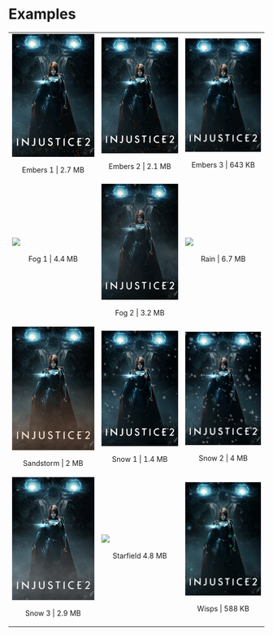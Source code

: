 # Examples

<table>
<tbody>
<tr>
<td><img src="https://github.com/IridiumIO/SteamAPNG/blob/master/Effects/Examples/Embers1.png"/><br><p align="center">Embers 1 | 2.7 MB</p></td>
<td><img src="https://github.com/IridiumIO/SteamAPNG/blob/master/Effects/Examples/Embers2.png"/><br><p align="center">Embers 2 | 2.1 MB</p></td>
<td><img src="https://github.com/IridiumIO/SteamAPNG/blob/master/Effects/Examples/Embers3.png"/><br><p align="center">Embers 3 | 643 KB</p></td>
</tr>
<tr>
<td><img src="https://github.com/IridiumIO/SteamAPNG/blob/master/Effects/Examples/Fog1.png"/><br><p align="center">Fog 1 | 4.4 MB</p></td>
<td><img src="https://github.com/IridiumIO/SteamAPNG/blob/master/Effects/Examples/Fog2.png"/><br><p align="center">Fog 2 | 3.2 MB</p></td>
<td><img src="https://github.com/IridiumIO/SteamAPNG/blob/master/Effects/Examples/Rain.png"/><br><p align="center">Rain | 6.7 MB</p></td>
</tr>
<tr>
<td><img src="https://github.com/IridiumIO/SteamAPNG/blob/master/Effects/Examples/Sandstorm.png"/><br><p align="center">Sandstorm | 2 MB</p></td>
<td><img src="https://github.com/IridiumIO/SteamAPNG/blob/master/Effects/Examples/Snow1.png"/><br><p align="center">Snow 1 | 1.4 MB</p></td>
<td><img src="https://github.com/IridiumIO/SteamAPNG/blob/master/Effects/Examples/Snow2.png"/><br><p align="center">Snow 2 | 4 MB</p></td>
</tr>
<tr>
<td><img src="https://github.com/IridiumIO/SteamAPNG/blob/master/Effects/Examples/Snow3.png"/><br><p align="center">Snow 3 | 2.9 MB</p></td>
<td><img src="https://github.com/IridiumIO/SteamAPNG/blob/master/Effects/Examples/Starfield.png"/><br><p align="center">Starfield 4.8 MB</p></td>
<td><img src="https://github.com/IridiumIO/SteamAPNG/blob/master/Effects/Examples/Wisps.png"/><br><p align="center">Wisps | 588 KB</p></td>
</tr>
</tbody>
</table>
